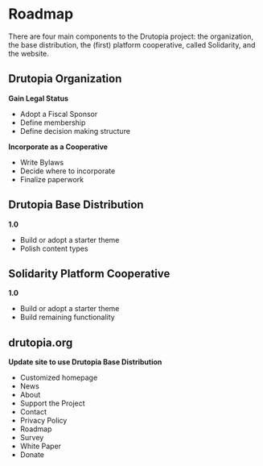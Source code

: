 # Roadmap

There are four main components to the Drutopia project: the organization, the base distribution, the (first) platform cooperative, called Solidarity, and the website.

## Drutopia Organization

**Gain Legal Status**
* Adopt a Fiscal Sponsor
* Define membership
* Define decision making structure

**Incorporate as a Cooperative**
* Write Bylaws
* Decide where to incorporate
* Finalize paperwork

## Drutopia Base Distribution

**1.0**

* Build or adopt a starter theme
* Polish content types

## Solidarity Platform Cooperative

**1.0**

* Build or adopt a starter theme
* Build remaining functionality

## drutopia.org

**Update site to use Drutopia Base Distribution**
* Customized homepage
* News
* About
* Support the Project
* Contact
* Privacy Policy
* Roadmap
* Survey
* White Paper
* Donate


